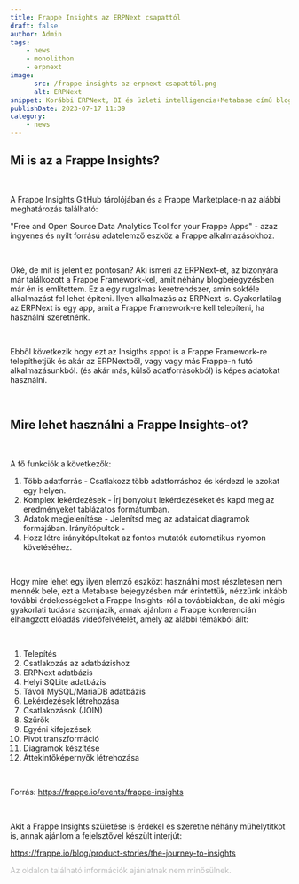 ```yaml
---
title: Frappe Insights az ERPNext csapattól
draft: false
author: Admin
tags:
    - news
    - monolithon
    - erpnext
image:
      src: /frappe-insights-az-erpnext-csapattól.png
      alt: ERPNext
snippet: Korábbi ERPNext, BI és üzleti intelligencia+Metabase című blogbejegyzésben direkt nem említettem, hogy a Frappe csapatnak is van hasonló megoldása, mert ezt a külön bejegyzést terveztem neki.
publishDate: 2023-07-17 11:39
category:
    - news
---
```


<h2>Mi is az a Frappe Insights?</h2><p><br></p><p>A Frappe Insights GitHub tárolójában és a Frappe Marketplace-n az alábbi meghatározás található:</p><p>"Free and Open Source Data Analytics Tool for your Frappe Apps" - azaz ingyenes és nyílt forrású adatelemző eszköz a Frappe alkalmazásokhoz.</p><p><br></p><p>Oké, de mit is jelent ez pontosan? Aki ismeri az ERPNext-et, az bizonyára már találkozott a Frappe Framework-kel, amit néhány blogbejegyzésben már én is említettem. Ez a egy rugalmas keretrendszer, amin sokféle alkalmazást fel lehet építeni. Ilyen alkalmazás az ERPNext is. Gyakorlatilag az ERPNext is egy app, amit a Frappe Framework-re kell telepíteni, ha használni szeretnénk.</p><p><br></p><p>Ebből következik hogy ezt az Insigths appot is a Frappe Framework-re telepíthetjük és akár az ERPNextből, vagy vagy más Frappe-n futó alkalmazásunkból. (és akár más, külső adatforrásokból) is képes adatokat használni.</p><p><br></p><h2>Mire lehet használni a Frappe Insights-ot?</h2><p><br></p><p>A fő funkciók a következők:</p><ol><li data-list="bullet"><span class="ql-ui" contenteditable="false"></span>Több adatforrás - Csatlakozz több adatforráshoz és kérdezd le azokat egy helyen.</li><li data-list="bullet"><span class="ql-ui" contenteditable="false"></span>Komplex lekérdezések - Írj bonyolult lekérdezéseket és kapd meg az eredményeket táblázatos formátumban.</li><li data-list="bullet"><span class="ql-ui" contenteditable="false"></span>Adatok megjelenítése - Jelenítsd meg az adataidat diagramok formájában. Irányítópultok -</li><li data-list="bullet"><span class="ql-ui" contenteditable="false"></span>Hozz létre irányítópultokat az fontos mutatók automatikus nyomon követéséhez.</li></ol><p><br></p><p>Hogy mire lehet egy ilyen elemző eszközt használni most részletesen nem mennék bele, ezt a Metabase bejegyzésben már érintettük, nézzünk inkább további érdekességeket a Frappe Insights-ról a továbbiakban, de aki mégis gyakorlati tudásra szomjazik, annak ajánlom a Frappe konferencián elhangzott előadás videófelvételét, amely az alábbi témákból állt:</p><p><br></p><ol><li data-list="bullet"><span class="ql-ui" contenteditable="false"></span>Telepítés</li><li data-list="bullet"><span class="ql-ui" contenteditable="false"></span>Csatlakozás az adatbázishoz</li><li data-list="bullet"><span class="ql-ui" contenteditable="false"></span>ERPNext adatbázis</li><li data-list="bullet"><span class="ql-ui" contenteditable="false"></span>Helyi SQLite adatbázis</li><li data-list="bullet"><span class="ql-ui" contenteditable="false"></span>Távoli MySQL/MariaDB adatbázis</li><li data-list="bullet"><span class="ql-ui" contenteditable="false"></span>Lekérdezések létrehozása</li><li data-list="bullet"><span class="ql-ui" contenteditable="false"></span>Csatlakozások (JOIN)</li><li data-list="bullet"><span class="ql-ui" contenteditable="false"></span>Szűrők</li><li data-list="bullet"><span class="ql-ui" contenteditable="false"></span>Egyéni kifejezések</li><li data-list="bullet"><span class="ql-ui" contenteditable="false"></span>Pivot transzformáció</li><li data-list="bullet"><span class="ql-ui" contenteditable="false"></span>Diagramok készítése</li><li data-list="bullet"><span class="ql-ui" contenteditable="false"></span>Áttekintőképernyők létrehozása</li></ol><p><br></p><p>Forrás: <a href="https://frappe.io/events/frappe-insights" rel="noopener noreferrer">https://frappe.io/events/frappe-insights</a></p><p><br></p><p>Akit a Frappe Insights születése is érdekel és szeretne néhány műhelytitkot is, annak ajánlom a fejelsztővel készült interjút:</p><p><a href="https://frappe.io/blog/product-stories/the-journey-to-insights" rel="noopener noreferrer">https://frappe.io/blog/product-stories/the-journey-to-insights</a> </p>

<p><span style="color: rgb(187, 187, 187);">Az oldalon található információk ajánlatnak nem minősülnek. </span></p>

